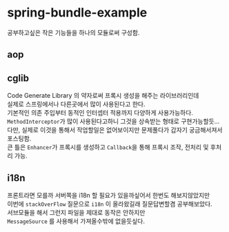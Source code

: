 # spring-bundle-example

공부하고싶은 작은 기능들을 하나의 모듈로써 구성함.

## aop

## cglib

Code Generate Library 의 약자로써 프록시 생성을 해주는 라이브러리인데  
실제로 스프링에서나 다른곳에서 많이 사용된다고 한다.  
기본적인 의존 주입부터 동적인 인터셉터 적용까지 다양하게 사용가능하다.  
`MethodInterceptor`가 많이 사용된다고하니 그것을 상속받는 형태로 구현가능할듯...  
다만, 실제로 이것을 통해서 작업할일은 없어보이지만 문제풀다가 갑자기 궁금해서져서 포스팅함.  
큰 틀은 `Enhancer`가 프록시를 생성하고 `Callback`을 통해 프록시 조작, 전처리 및 후처리 가능.   

## i18n

프론트라면 모를까 서버쪽을 i18n 할 필요가 있을까싶어서 한번도 해보지않았지만  
이번에 `stackOverFlow` 질문으로 `i18n` 이 올라왔길래 질문답변할겸 공부해보았다.  
서브모듈을 해서 그런지 파일을 제대로 동작은 안하지만  
`MessageSource` 를 사용해서 가져올수밖에 없을듯싶다.
